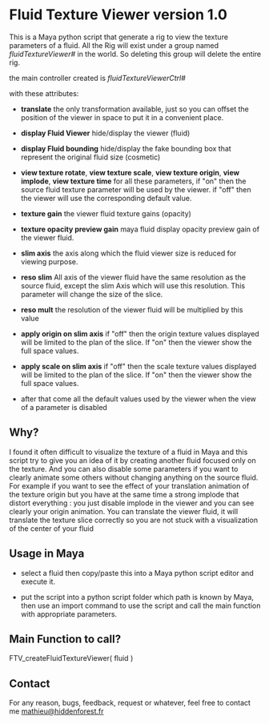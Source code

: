 # Fluid Texture Viewer version 1.0

This is a Maya python script that generate a rig to view the texture parameters
of a fluid.
All the Rig will exist under a group named *fluidTextureViewer#* in the world.
So deleting this group will delete the entire rig.

the main controller created is *fluidTextureViewerCtrl#*

with these attributes:

* **translate** the only transformation available, just so you can offset the
position of the viewer in space to put it in a convenient place.

* **display Fluid Viewer** hide/display the viewer (fluid)

* **display Fluid bounding** hide/display the fake bounding box that represent the original fluid size
(cosmetic)

* **view texture rotate**, **view texture scale**, **view texture origin**, **view implode**, 
**view texture time**
for all these parameters, if "on" then the source fluid texture parameter will
be used by the viewer. if "off" then the viewer will use the corresponding
default value.

* **texture gain** the viewer fluid texture gains (opacity)

* **texture opacity preview gain** maya fluid display opacity preview gain of the
viewer fluid.

* **slim axis** the axis along which the fluid viewer size is reduced for viewing
purpose.

* **reso slim** All axis of the viewer fluid have the same resolution as the source
fluid, except the slim Axis which will use this resolution. This parameter will
change the size of the slice.

* **reso mult** the resolution of the viewer fluid will be multiplied by this value

* **apply origin on slim axis** if "off" then the origin texture values displayed
will be limited to the plan of the slice. If "on" then the viewer show the full
space values.

* **apply scale on slim axis** if "off" then the scale texture values displayed
will be limited to the plan of the slice. If "on" then the viewer show the full
space values.

* after that come all the default values used by the viewer when the view of a parameter is
disabled

## Why?

I found it often difficult to visualize the texture of a fluid in Maya and this script
try to give you an idea of it by creating another fluid focused only on the texture. And you can also
disable some parameters if you want to clearly animate some others without changing anything
on the source fluid. For example if you want to see the effect of your translation
animation of the texture origin but you have at the same time a strong implode that distort everything : you just disable
implode in the viewer and you can see clearly your origin animation. You can translate the viewer fluid, it
will translate the texture slice correctly so you are not stuck with a visualization of the center of your fluid

## Usage in Maya

* select a fluid then copy/paste this into a Maya python script editor and
execute it.

* put the script into a python script folder which path is known by Maya, then use an import
command to use the script and call the main function with appropriate parameters.

## Main Function to call?

FTV_createFluidTextureViewer( fluid )

## Contact
For any reason, bugs, feedback, request or whatever, feel free to contact me
mathieu@hiddenforest.fr


